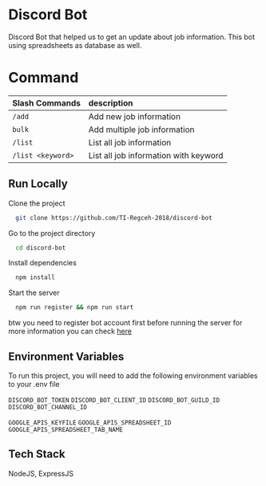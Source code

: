 # Discord Bot

Discord Bot that helped us to get an update about job information. This bot using spreadsheets as database as well.

# Command

| Slash Commands    | description                           |
| :---------------- | :------------------------------------ |
| `/add`            | Add new job information               |
| `bulk`            | Add multiple job information          |
| `/list`           | List all job information              |
| `/list <keyword>` | List all job information with keyword |

## Run Locally

Clone the project

```bash
  git clone https://github.com/TI-Regceh-2018/discord-bot
```

Go to the project directory

```bash
  cd discord-bot
```

Install dependencies

```bash
  npm install
```

Start the server

```bash
  npm run register && npm run start
```

btw you need to register bot account first before running the server
for more information you can check [here](https://discordjs.guide/preparations/setting-up-a-bot-application.html#creating-your-bot)

## Environment Variables

To run this project, you will need to add the following environment variables to your .env file

`DISCORD_BOT_TOKEN`
`DISCORD_BOT_CLIENT_ID`
`DISCORD_BOT_GUILD_ID`
`DISCORD_BOT_CHANNEL_ID`

`GOOGLE_APIS_KEYFILE`
`GOOGLE_APIS_SPREADSHEET_ID`
`GOOGLE_APIS_SPREADSHEET_TAB_NAME`

## Tech Stack

NodeJS, ExpressJS

